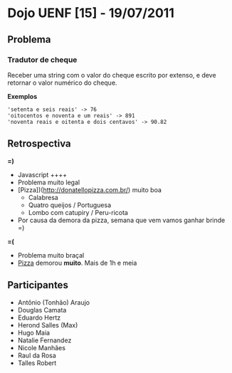 # Dojo UENF [15] - 19/07/2011

## Problema

### Tradutor de cheque

Receber uma string com o valor do cheque escrito por extenso, e deve retornar o
valor numérico do cheque.

**Exemplos**

    'setenta e seis reais' -> 76
    'oitocentos e noventa e um reais' -> 891
    'noventa reais e oitenta e dois centavos' -> 90.82


## Retrospectiva

**=)**

- Javascript ++++
- Problema muito legal
- [Pizza])(http://donatellopizza.com.br/) muito boa
    - Calabresa
    - Quatro queijos / Portuguesa
    - Lombo com catupiry / Peru-ricota
- Por causa da demora da pizza, semana que vem vamos ganhar brinde =)

**=(**

- Problema muito braçal
- [Pizza](http://donatellopizza.com.br/) demorou **muito**. Mais de 1h e meia


## Participantes

- Antônio (Tonhão) Araujo
- Douglas Camata
- Eduardo Hertz
- Herond Salles (Max)
- Hugo Maia
- Natalie Fernandez
- Nicole Manhães
- Raul da Rosa
- Talles Robert

